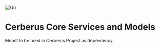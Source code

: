 ![Go](https://github.com/identityOrg/cerberus-core/workflows/Go/badge.svg)
# Cerberus Core Services and Models

Meant to be used in Cerberus Project as dependency.